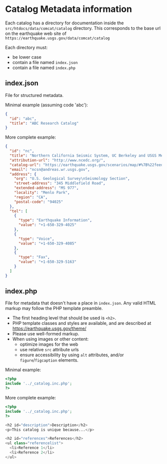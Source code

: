 # Catalog Metadata information

Each catalog has a directory for documentation inside the
`src/htdocs/data/comcat/catalog` directory.  This corresponds to the base url
on the earthquake web site of `https://earthquake.usgs.gov/data/comcat/catalog`


Each directory must:
  - be lower case
  - contain a file named `index.json`
  - contain a file named `index.php`


## index.json

File for structured metadata.

Minimal example (assuming code 'abc'):

```json
{
  "id": "abc",
  "title": "ABC Research Catalog"
}
```

More complete example:
```json
{
  "id": "nc",
  "title": "Northern California Seismic System, UC Berkeley and USGS Menlo Park",
  "attribution-url": "http://www.ncedc.org/",
  "catalog-url": "https://earthquake.usgs.gov/scenarios/map/#%7B%22feed%22%3A%22nclegacy%22%7D",
  "email": "ncsn@andreas.wr.usgs.gov",
  "address": {
    "org": "U.S. Geological Survey\nSeismology Section",
    "street-address": "345 Middlefield Road",
    "extended-address": "MS 977",
    "locality": "Menlo Park",
    "region": "CA",
    "postal-code": "94025"
  },
  "tel": [
    {
      "type": "Earthquake Information",
      "value": "+1-650-329-4025"
    },
    {
      "type": "Voice",
      "value": "+1-650-329-4085"
    },
    {
      "type": "Fax",
      "value": "+1-650-329-5163"
    }
  ]
}
```


## index.php

File for metadata that doesn't have a place in `index.json`.
Any valid HTML markup may follow the PHP template preamble.

- The first heading level that should be used is `<h2>`.
- PHP template classes and styles are available, and are described at
  https://earthquake.usgs.gov/theme/
- Please use well-formed markup.
- When using images or other content:
  - optimize images for the web
  - use relative `src` attribute urls
  - ensure accessibility by using `alt` attributes, and/or
    `figure`/`figcaption` elements.


Minimal example:
```php
<?php
include '../_catalog.inc.php';
?>
```

More complete example:
```php
<?php
include '../_catalog.inc.php';
?>

<h2 id="description">Description</h2>
<p>This catalog is unique because...</p>

<h2 id="references">References</h2>
<ul class="referencelist">
  <li>Reference 1</li>
  <li>Reference 2</li>
</ul>
```
